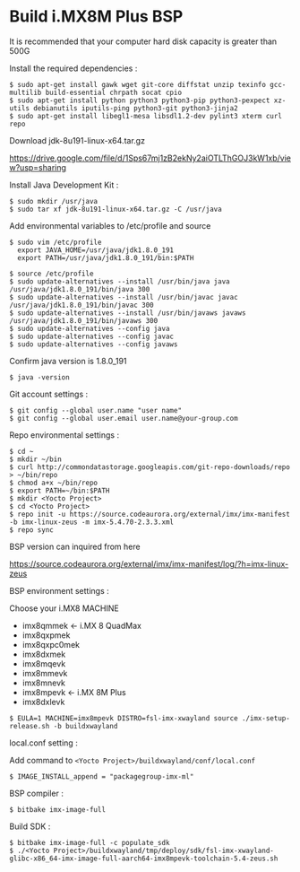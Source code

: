 # Build i.MX8M Plus BSP
It is recommended that your computer hard disk capacity is greater than 500G

Install the required dependencies :
    
    $ sudo apt-get install gawk wget git-core diffstat unzip texinfo gcc-multilib build-essential chrpath socat cpio
    $ sudo apt-get install python python3 python3-pip python3-pexpect xz-utils debianutils iputils-ping python3-git python3-jinja2
    $ sudo apt-get install libegl1-mesa libsdl1.2-dev pylint3 xterm curl repo

Download jdk-8u191-linux-x64.tar.gz

<https://drive.google.com/file/d/1Sps67mj1zB2ekNy2aiOTLThGOJ3kW1xb/view?usp=sharing>

Install Java Development Kit :

    $ sudo mkdir /usr/java
    $ sudo tar xf jdk-8u191-linux-x64.tar.gz -C /usr/java
    
Add environmental variables to /etc/profile and source

    $ sudo vim /etc/profile
      export JAVA_HOME=/usr/java/jdk1.8.0_191
      export PATH=/usr/java/jdk1.8.0_191/bin:$PATH
      
    $ source /etc/profile
    $ sudo update-alternatives --install /usr/bin/java java /usr/java/jdk1.8.0_191/bin/java 300
    $ sudo update-alternatives --install /usr/bin/javac javac /usr/java/jdk1.8.0_191/bin/javac 300
    $ sudo update-alternatives --install /usr/bin/javaws javaws /usr/java/jdk1.8.0_191/bin/javaws 300
    $ sudo update-alternatives --config java
    $ sudo update-alternatives --config javac
    $ sudo update-alternatives --config javaws

Confirm java version is 1.8.0_191

    $ java -version

Git account settings :
    
    $ git config --global user.name "user name"
    $ git config --global user.email user.name@your-group.com
    
Repo environmental settings :

    $ cd ~
    $ mkdir ~/bin
    $ curl http://commondatastorage.googleapis.com/git-repo-downloads/repo > ~/bin/repo
    $ chmod a+x ~/bin/repo
    $ export PATH=~/bin:$PATH
    $ mkdir <Yocto Project>
    $ cd <Yocto Project>
    $ repo init -u https://source.codeaurora.org/external/imx/imx-manifest -b imx-linux-zeus -m imx-5.4.70-2.3.3.xml
    $ repo sync
    
BSP version can inquired from here 

<https://source.codeaurora.org/external/imx/imx-manifest/log/?h=imx-linux-zeus>

BSP environment settings :

Choose your i.MX8 MACHINE
* imx8qmmek <- i.MX 8 QuadMax
* imx8qxpmek
* imx8qxpc0mek
* imx8dxmek
* imx8mqevk
* imx8mmevk
* imx8mnevk
* imx8mpevk <- i.MX 8M Plus
* imx8dxlevk

`$ EULA=1 MACHINE=imx8mpevk DISTRO=fsl-imx-xwayland source ./imx-setup-release.sh -b buildxwayland`

local.conf setting :

Add command to `<Yocto Project>/buildxwayland/conf/local.conf`

    $ IMAGE_INSTALL_append = "packagegroup-imx-ml"
    
BSP compiler :
    
    $ bitbake imx-image-full

Build SDK :
    
    $ bitbake imx-image-full -c populate_sdk
    $ ./<Yocto Project>/buildxwayland/tmp/deploy/sdk/fsl-imx-xwayland-glibc-x86_64-imx-image-full-aarch64-imx8mpevk-toolchain-5.4-zeus.sh
